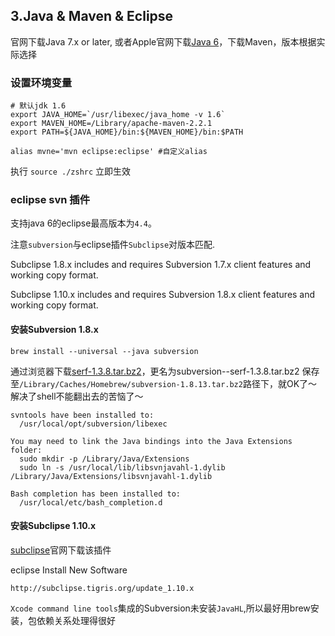 ## 3.Java & Maven & Eclipse
官网下载Java 7.x or later, 或者Apple官网下载[Java 6](https://support.apple.com/kb/DL1572?locale=zh_CN)，下载Maven，版本根据实际选择

### 设置环境变量
		
	# 默认jdk 1.6
	export JAVA_HOME=`/usr/libexec/java_home -v 1.6`
	export MAVEN_HOME=/Library/apache-maven-2.2.1
	export PATH=${JAVA_HOME}/bin:${MAVEN_HOME}/bin:$PATH
	
	alias mvne='mvn eclipse:eclipse' #自定义alias
	
  执行 `source ./zshrc` 立即生效

### eclipse svn 插件
支持java 6的eclipse最高版本为`4.4`。

注意`subversion`与eclipse插件`Subclipse`对版本匹配.  

Subclipse 1.8.x includes and requires Subversion 1.7.x client features and working copy format.

Subclipse 1.10.x includes and requires Subversion 1.8.x client features and working copy format.

#### 安装Subversion 1.8.x

	brew install --universal --java subversion 

通过浏览器下载[serf-1.3.8.tar.bz2](http://fossies.org/linux/www/serf-1.3.8.tar.bz2)，更名为subversion--serf-1.3.8.tar.bz2
保存至`/Library/Caches/Homebrew/subversion-1.8.13.tar.bz2`路径下，就OK了～解决了shell不能翻出去的苦恼了～

    svntools have been installed to:
      /usr/local/opt/subversion/libexec

    You may need to link the Java bindings into the Java Extensions folder:
      sudo mkdir -p /Library/Java/Extensions
      sudo ln -s /usr/local/lib/libsvnjavahl-1.dylib /Library/Java/Extensions/libsvnjavahl-1.dylib

    Bash completion has been installed to:
      /usr/local/etc/bash_completion.d

#### 安装Subclipse 1.10.x

[subclipse](http://subclipse.tigris.org/servlets/ProjectProcess;jsessionid=48A57E61484A6FF9AA5194EDB71BED1D?pageID=p4wYuA)官网下载该插件

eclipse Install New Software

	http://subclipse.tigris.org/update_1.10.x

`Xcode command line tools`集成的Subversion未安装`JavaHL`,所以最好用brew安装，包依赖关系处理得很好
